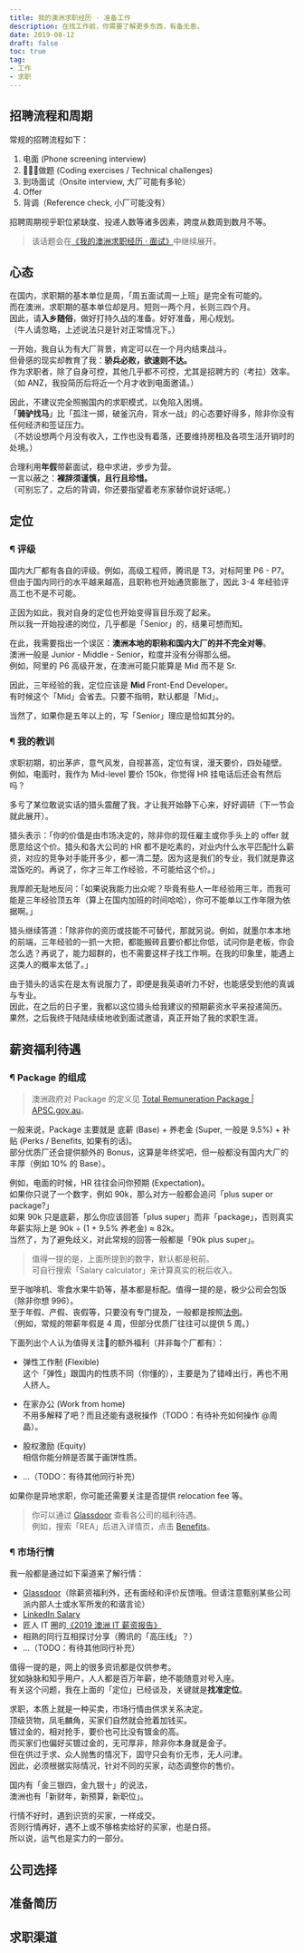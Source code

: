 ```yaml
---
title: 我的澳洲求职经历 · 准备工作
description: 在找工作前，你需要了解更多东西，有备无患。
date: 2019-08-12
draft: false
toc: true
tag:
- 工作
- 求职
---
```


## 招聘流程和周期

常规的招聘流程如下：

1. 电面 (Phone screening interview)
2. 做题 (Coding exercises / Technical challenges)
3. 到场面试（Onsite interview, 大厂可能有多轮）
4. Offer
5. 背调（Reference check, 小厂可能没有）

招聘周期视乎职位紧缺度、投递人数等诸多因素，跨度从数周到数月不等。

> 该话题会在[《我的澳洲求职经历 · 面试》](../3-interviews/index.md)中继续展开。

## 心态

在国内，求职期的基本单位是周，「周五面试周一上班」是完全有可能的。  
而在澳洲，求职期的基本单位却是月。短则一两个月，长则三四个月。  
因此，请**入乡随俗**，做好打持久战的准备。好好准备，用心规划。  
（牛人请忽略，上述说法只是针对正常情况下。）

一开始，我自认为有大厂背景，肯定可以在一个月内结束战斗。  
但骨感的现实却教育了我：**骄兵必败，欲速则不达。**  
作为求职者，除了自身可控，其他几乎都不可控，尤其是招聘方的（考拉）效率。  
（如 ANZ，我投简历后将近一个月才收到电面邀请。）

因此，不建议完全照搬国内的求职模式，以免陷入困境。  
「**骑驴找马**」比「孤注一掷，破釜沉舟，背水一战」的心态要好得多，除非你没有任何经济和签证压力。  
（不妨设想两个月没有收入，工作也没有着落，还要维持房租及各项生活开销时的处境。）

合理利用**年假**带薪面试，稳中求进，步步为营。  
一言以蔽之：**裸辞须谨慎，且行且珍惜。**  
（可别忘了，之后的背调，你还要指望着老东家替你说好话呢。）

## 定位

### ¶ 评级

国内大厂都有各自的评级。例如，高级工程师，腾讯是 T3，对标阿里 P6 - P7。  
但由于国内同行的水平越来越高，且职称也开始通货膨胀了，因此 3-4 年经验评高工也不是不可能。

正因为如此，我对自身的定位也开始变得盲目乐观了起来。  
所以我一开始投递的岗位，几乎都是「Senior」的，结果可想而知。

在此，我需要指出一个误区：**澳洲本地的职称和国内大厂的并不完全对等**。  
澳洲一般是 Junior - Middle - Senior，粒度并没有分得那么细。  
例如，阿里的 P6 高级开发，在澳洲可能只能算是 Mid 而不是 Sr.

因此，三年经验的我，定位应该是 **Mid** Front-End Developer。  
有时候这个「Mid」会省去。只要不指明，默认都是「Mid」。

当然了，如果你是五年以上的，写「Senior」理应是恰如其分的。

### ¶ 我的教训

求职初期，初出茅庐，意气风发，自视甚高，定位有误，漫天要价，四处碰壁。  
例如，电面时，我作为 Mid-level 要价 150k，你觉得 HR 挂电话后还会有然后吗？

多亏了某位敢说实话的猎头震醒了我，才让我开始静下心来，好好调研（下一节会就此展开）。

猎头表示：「你的价值是由市场决定的，除非你的现任雇主或你手头上的 offer 就愿意给这个价。猎头和各大公司的 HR 都不是吃素的，对业内什么水平匹配什么薪资，对应的竞争对手能开多少，都一清二楚。因为这是我们的专业，我们就是靠这混饭吃的。再说了，你才三年工作经验，不可能给这个价。」

我厚颜无耻地反问：「如果说我能力出众呢？毕竟有些人一年经验用三年，而我可能是三年经验顶五年（算上在国内加班的时间哈哈），你可不能单以工作年限为依据啊。」

猎头继续答道：「除非你的资历或技能不可替代，那就另说。例如，就墨尔本本地的前端，三年经验的一抓一大把，都能搬砖且要价都比你低，试问你是老板，你会怎么选？再说了，能力超群的，也不需要这样子找工作啊。在我的印象里，能遇上这类人的概率太低了。」

由于猎头的话实在是太有说服力了，即便是我英语听力不好，也能感受到他的真诚与专业。  
因此，在之后的日子里，我都以这位猎头给我建议的预期薪资水平来投递简历。  
果然，之后我终于陆陆续续地收到面试邀请，真正开始了我的求职生涯。

## 薪资福利待遇

### ¶ Package 的组成

> 澳洲政府对 Package 的定义见 [Total Remuneration Package | APSC.gov.au](https://www.apsc.gov.au/total-remuneration-package)。

一般来说，Package 主要就是 底薪 (Base) + 养老金 (Super, 一般是 9.5%) + 补贴 (Perks / Benefits, 如果有的话)。  
部分优质厂还会提供额外的 Bonus，这算是年终奖吧，但一般都没有国内大厂的丰厚（例如 10% 的 Base）。

例如，电面的时候，HR 往往会问你预期 (Expectation)。  
如果你只说了一个数字，例如 90k，那么对方一般都会追问「plus super or package?」  
如果 90k 只是底薪，那么你应该回答「plus super」而非「package」，否则真实年薪实际上是 90k ÷ (1 + 9.5% 养老金) ≈ 82k。  
当然了，为了避免歧义，对此常规的回答一般都是「90k plus super」。

> 值得一提的是，上面所提到的数字，默认都是税前。  
> 可自行搜索「Salary calculator」来计算真实的税后收入。

至于咖啡机、零食水果牛奶等，基本都是标配。值得一提的是，极少公司会包饭（除非你想 996）。  
至于年假、产假、丧假等，只要没有专门提及，一般都是按照[法例](https://www.fairwork.gov.au/leave)。  
（例如，常规的带薪年假是 4 周，但部分优质厂往往可以提供 5 周。）

下面列出个人认为值得关注的额外福利（并非每个厂都有）：

- 弹性工作制 (Flexible)  
  这个「弹性」跟国内的性质不同（你懂的），主要是为了错峰出行，再也不用人挤人。

- 在家办公 (Work from home)  
  不用多解释了吧？而且还能有退税操作（TODO：有待补充如何操作 @周晶）。

- 股权激励 (Equity)  
  相信你能分辨是否属于画饼性质。

- ...（TODO：有待其他同行补充）

如果你是异地求职，你可能还需要关注是否提供 relocation fee 等。

> 你可以通过 [Glassdoor](https://www.glassdoor.com.au) 查看各公司的福利待遇。  
> 例如，搜索「REA」后进入详情页，点击 [Benefits](https://www.glassdoor.com.au/Benefits/REA-Group-Australia-Benefits-EI_IE324527.0,9_IL.10,19_IN16.htm)。

### ¶ 市场行情

我一般都是通过如下渠道来了解行情：

- [Glassdoor](https://www.glassdoor.com.au)（除薪资福利外，还有面经和评价反馈哦。但请注意甄别某些公司派内部人士或水军所发的和谐言论）
- [LinkedIn Salary](https://www.linkedin.com/salary)
- 匠人 IT 圈的[《2019 澳洲 IT 薪资报告》](https://zhuanlan.zhihu.com/p/64528136)
- 相熟的同行互相探讨分享（腾讯的「高压线」？）
- ...（TODO：有待其他同行补充）

值得一提的是，网上的很多资讯都是仅供参考。  
犹如脉脉和知乎用户，人人都是百万年薪，绝不能随意对号入座。  
有关这个问题，我在上面的「定位」已经谈及，关键就是**找准定位**。

求职，本质上就是一种买卖，市场行情由供求关系决定。  
顶级货物，凤毛麟角，买家们自然就会抢着加钱买。  
镀过金的，相对抢手，要价也可比没有镀金的高。  
而买家们也偏好买镀过金的，无可厚非，除非你本身就是金子。  
但在供过于求、众人抛售的情况下，固守只会有价无市，无人问津。  
因此，必须根据实际情况，针对不同的买家，动态调整你的售价。

国内有「金三银四，金九银十」的说法，  
澳洲也有「新财年，新预算，新职位」。

行情不好时，遇到识货的买家，一样成交。  
否则行情再好，遇不上或不够格卖给好的买家，也是白搭。  
所以说，运气也是实力的一部分。

## 公司选择

## 准备简历

## 求职渠道
